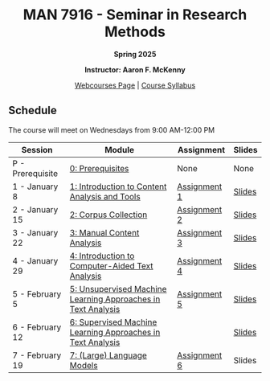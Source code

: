 <h1 align="center">MAN 7916 - Seminar in Research Methods</h1>
<p align="center"><b>Spring 2025</b></p>

<p align="center"><b>Instructor: Aaron F. McKenny</b></p>

<p align="center"><a href="https://webcourses.ucf.edu/courses/1475734/">Webcourses Page</a> | <a href="https://ucf.simplesyllabus.com/api2/doc-pdf/o63oe11wh/Spring-2025-MAN-7916-0001-SEMINAR-IN-MGMT-RESEARCH.pdf?locale=en-US">Course Syllabus</a></p>

## Schedule

The course will meet on Wednesdays from 9:00 AM-12:00 PM

| Session | Module | Assignment | Slides |
| ----------- | ----------- | ----------- | ----------- |
| P - Prerequisite | [0: Prerequisites](https://app.datacamp.com/groups/man-7916-text-analysis-methods/dashboard) | None | None |
| 1 - January 8 | [1: Introduction to Content Analysis and Tools](./modules/introduction.md) | [Assignment 1](./assignments/materials/week_1/instructions.md) | [Slides](./slides/introduction.pptx) |
| 2 - January 15 | [2: Corpus Collection](./modules/corpuscollection.md) | [Assignment 2](./assignments/materials/week_2/instructions.md) | [Slides](./slides/corpuscollection.pptx) |
| 3 - January 22 | [3: Manual Content Analysis](./modules/manual.md) | [Assignment 3](./assignments/materials/week_3/instructions.md) | [Slides](./slides/manual.pptx) |
| 4 - January 29 | [4: Introduction to Computer-Aided Text Analysis](./modules/cata_intro.md) | [Assignment 4](./assignments/materials/week_4/instructions.md) | [Slides](./slides/cata_intro.pptx) |
| 5 - February 5 | [5: Unsupervised Machine Learning Approaches in Text Analysis](./modules/unsupervised.md) | [Assignment 5](./assignments/materials/week_5/instructions.md) | [Slides](./slides/unsupervised.pptx) |
| 6 - February 12 | [6: Supervised Machine Learning Approaches in Text Analysis](./modules/supervised.md) |  | [Slides](./slides/supervised.pptx) |
| 7 - February 19 | [7: (Large) Language Models](./modules/language_models.md) | [Assignment 6](./assignments/materials/week_6/instructions.md) | Slides |
